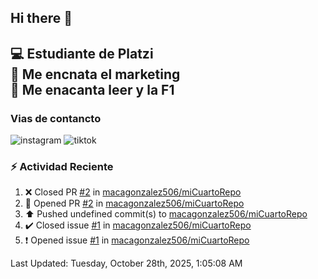 ## Hi there 👋

:computer: Estudiante de Platzi  
:pencil: Me encnata el marketing  
:book: Me enacanta leer y la F1 
-- 


### Vias de contancto 
![instagram]()
![tiktok]()

### :zap: Actividad Reciente
<!--RECENT_ACTIVITY:start-->
1. ❌ Closed PR [#2](undefined) in [macagonzalez506/miCuartoRepo](https://github.com/macagonzalez506/miCuartoRepo)<br>
2. 💪 Opened PR [#2](undefined) in [macagonzalez506/miCuartoRepo](https://github.com/macagonzalez506/miCuartoRepo)<br>
3. ⬆️ Pushed undefined commit(s) to [macagonzalez506/miCuartoRepo](https://github.com/macagonzalez506/miCuartoRepo)<br>
4. ✔️ Closed issue [#1](https://github.com/macagonzalez506/miCuartoRepo/issues/1) in [macagonzalez506/miCuartoRepo](https://github.com/macagonzalez506/miCuartoRepo)<br>
5. ❗️ Opened issue [#1](https://github.com/macagonzalez506/miCuartoRepo/issues/1) in [macagonzalez506/miCuartoRepo](https://github.com/macagonzalez506/miCuartoRepo)<br>
<!--RECENT_ACTIVITY:end-->
<!--RECENT_ACTIVITY:last_update-->
Last Updated: Tuesday, October 28th, 2025, 1:05:08 AM
<!--RECENT_ACTIVITY:last_update_end-->
